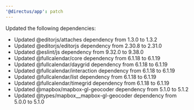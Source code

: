 ```yaml
---
'@directus/app': patch
---
```


Updated the following dependencies:
- Updated @editorjs/attaches dependency from 1.3.0 to 1.3.2
- Updated @editorjs/editorjs dependency from 2.30.8 to 2.31.0
- Updated @eslint/js dependency from 9.32.0 to 9.38.0
- Updated @fullcalendar/core dependency from 6.1.18 to 6.1.19
- Updated @fullcalendar/daygrid dependency from 6.1.18 to 6.1.19
- Updated @fullcalendar/interaction dependency from 6.1.18 to 6.1.19
- Updated @fullcalendar/list dependency from 6.1.18 to 6.1.19
- Updated @fullcalendar/timegrid dependency from 6.1.18 to 6.1.19
- Updated @mapbox/mapbox-gl-geocoder dependency from 5.1.0 to 5.1.2
- Updated @types/mapbox__mapbox-gl-geocoder dependency from 5.0.0 to 5.1.0
